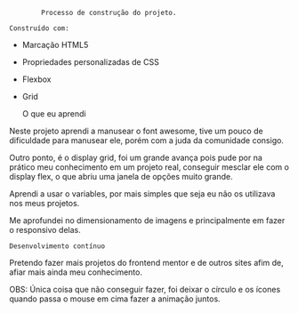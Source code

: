             Processo de construção do projeto.

    Construído com:

- Marcação HTML5
- Propriedades personalizadas de CSS
- Flexbox
- Grid

    O que eu aprendi

Neste projeto aprendi a manusear o font awesome, tive um pouco de dificuldade para manusear ele, porém com a juda da comunidade consigo.

Outro ponto, é o display grid, foi um grande avança pois pude por na prático meu conhecimento em um projeto real, conseguir mesclar ele com o display flex, o que abriu uma janela de opções muito grande.

Aprendi a usar o variables, por mais simples que seja eu não os utilizava nos meus projetos.

Me aprofundei no dimensionamento de imagens e principalmente em fazer o responsivo delas.

    Desenvolvimento contínuo

Pretendo fazer mais projetos do frontend mentor e de outros sites afim de, afiar mais ainda meu conhecimento.

OBS: Única coisa que não conseguir fazer, foi deixar o círculo e os ícones quando passa o mouse em cima fazer a animação juntos.
